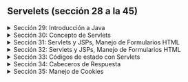 ## Servelets (sección 28 a la 45)
<details>
    <summary>Sección 29: Introducción a Java</summary>

* [V439 - Introducción a WWWW](seccion29/CJSP-A-Leccion-IntroduccionWWW.pdf)
* [V440_JPG de la 1 a la 8 - Instalación de GlassFish](seccion29/)
* [V443 - Hola Mundo con Servlet](seccion29/HolaMundoJavaWeb/)
  
</details>

<details>
    <summary>Sección 30: Concepto de Servlets</summary>

* [V444_PDF - Concepto de Servlets](seccion30/CJSP-A-Leccion-ConceptosServlets.pdf)
    * Un Servlet es una clase de Java que extiende de una clase HttpServlet
    * En servlet es una clase de Java que permite procesar peticiones Web con el protocolo HTTP
  * [Función de un Servlet](seccion30/jpg/2.jpg)
    * El Servlet juega un papel de un controlador y pude devolver codigo HTML de manera envevida. (no recomendable).
      Usaremos JSPs (Java Server Pages). El servlet se va a encargar de decidir cual es el JSP (vista) que va a devolver
      al cliente.
  * [Métodos HTTP y Procesamiento con Servlets](seccion30/jpg/3.jpg)
    * [GET y POST](seccion30/jpg/4.jpg)
    * [Ciclo de Vida de un Servlet](seccion30/jpg/5.jpg)
* [V445_PDF - Procesamiento de Parámetros](seccion30/02-02-00-ManejoParametros-UJ.pdf)
  * [Ejemplo práctico](seccion30/ManejoParametros/src/)
</details>

<details>
    <summary>Sección 31: Servlets y JSPs, Manejo de Formularios HTML</summary>

* [V446_PDF - Manejo de Formularios HTML](seccion31/03-01-00-ManejoFormulariosServlet-UJ.pdf)
* [V447_PDF - Manejo de Formularios parte 2](seccion31/ManejoFormulariosHTML/src/main/webapp/index.html)
  * [V448 - Menejo de Formulario parte 3](seccion31/ManejoFormulariosHTML/src/main/webapp/index.html)
  * [V449 - Menejo de Formulario parte 4](seccion31/ManejoFormulariosHTML/src/main/webapp/index.html)
* [V450 - Manejo de Formulario parte 5 - SERVLET](seccion31/ManejoFormulariosHTML/src/main/java/web/Servlet.java)


</details>

<details>
    <summary>Sección 32: Servlets y JSPs, Manejo de Formularios HTML</summary>

* [V451_PDF - Manejo de cabeceros HTTP](seccion32/CJSP-A-Leccion-ManejoCabecerosHTTP.pdf)
* [V452 - Ejercicio manejo de Cabeceros](seccion32/ManejoCabeceros/src/main/java/web/ServletCabeceros.java)

</details>

<details>
    <summary>Sección 33: Códigos de estado con Servlets</summary>

* [V453_PDF - Códigos de Estado](seccion33/CJSP-A-Leccion-CodigosEstado.pdf)
* [V454_PDF - Ejercicio Código de estados](seccion33/05-01-00-ManejoCodigosEstado-UJ.pdf)
  * [Ejercicio práctico]()

</details>

<details>
    <summary>Sección 34: Cabeceros de Respuesta</summary>

* [V455_PDF - Cabeceros de Respuesta](seccion34/CJSP-A-Leccion-CabecerosRespuesta.pdf)
* [V456_PDF - Cabeceros de Respuesta](seccion34/06-01-00-CabecerosRespuesta-UJ.pdf)

</details>

<details>
    <summary>Sección 35: Manejo de Cookies</summary>

* [V457_PDF - Manejo de Cookies](seccion35/CJSP-A-Leccion-ManejoCookies.pdf)
* [V458_PDF - Manejo de Cookies](seccion35/07-01-00-ManejoCookies-UJ.pdf)

</details>